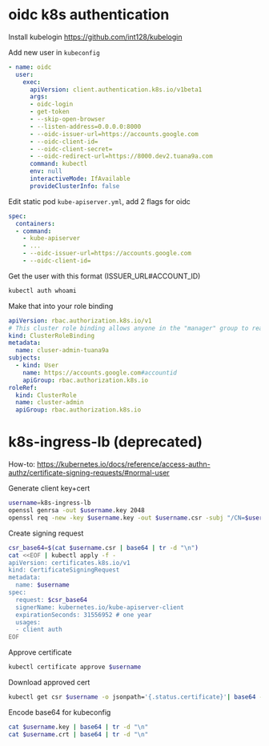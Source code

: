 # oidc k8s authentication

Install kubelogin https://github.com/int128/kubelogin

Add new user in `kubeconfig`

```yaml
- name: oidc
  user:
    exec:
      apiVersion: client.authentication.k8s.io/v1beta1
      args:
      - oidc-login
      - get-token
      - --skip-open-browser
      - --listen-address=0.0.0.0:8000
      - --oidc-issuer-url=https://accounts.google.com
      - --oidc-client-id=
      - --oidc-client-secret=
      - --oidc-redirect-url=https://8000.dev2.tuana9a.com
      command: kubectl
      env: null
      interactiveMode: IfAvailable
      provideClusterInfo: false
```

Edit static pod `kube-apiserver.yml`, add 2 flags for oidc

```yaml
spec:
  containers:
  - command:
    - kube-apiserver
    - ...
    - --oidc-issuer-url=https://accounts.google.com
    - --oidc-client-id=
```

Get the user with this format (ISSUER_URL#ACCOUNT_ID)

```bash
kubectl auth whoami
```

Make that into your role binding

```yaml
apiVersion: rbac.authorization.k8s.io/v1
# This cluster role binding allows anyone in the "manager" group to read secrets in any namespace.
kind: ClusterRoleBinding
metadata:
  name: cluser-admin-tuana9a
subjects:
  - kind: User
    name: https://accounts.google.com#accountid
    apiGroup: rbac.authorization.k8s.io
roleRef:
  kind: ClusterRole
  name: cluster-admin
  apiGroup: rbac.authorization.k8s.io
```

# k8s-ingress-lb (deprecated)

How-to: https://kubernetes.io/docs/reference/access-authn-authz/certificate-signing-requests/#normal-user

Generate client key+cert

```bash
username=k8s-ingress-lb
openssl genrsa -out $username.key 2048
openssl req -new -key $username.key -out $username.csr -subj "/CN=$username"
```

Create signing request

```bash
csr_base64=$(cat $username.csr | base64 | tr -d "\n")
cat <<EOF | kubectl apply -f -
apiVersion: certificates.k8s.io/v1
kind: CertificateSigningRequest
metadata:
  name: $username
spec:
  request: $csr_base64
  signerName: kubernetes.io/kube-apiserver-client
  expirationSeconds: 31556952 # one year
  usages:
  - client auth
EOF
```

Approve certificate

```bash
kubectl certificate approve $username
```

Download approved cert

```bash
kubectl get csr $username -o jsonpath='{.status.certificate}'| base64 -d > $username.crt
```

Encode base64 for kubeconfig

```bash
cat $username.key | base64 | tr -d "\n"
cat $username.crt | base64 | tr -d "\n"
```

